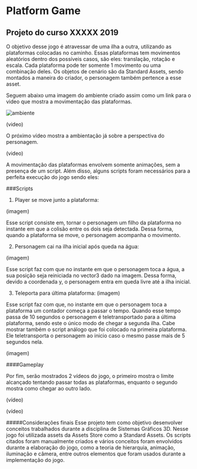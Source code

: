 # Platform Game

## Projeto do curso XXXXX 2019

O objetivo desse jogo é atravessar de uma ilha a outra, utilizando as plataformas colocadas no caminho.
Essas plataformas tem movimentos aleatórios dentro dos possíveis casos, são eles: translação, rotação e escala.
Cada plataforma pode ter somente 1 movimento ou uma combinação deles. Os objetos de cenário são da Standard Assets, sendo montados a maneira do criador, o personagem também pertence a esse asset.


Seguem abaixo uma imagem do ambiente criado assim como um link para o video que mostra a movimentação das plataformas.

![ambiente](https://user-images.githubusercontent.com/52334298/62245369-e1c9da00-b3b7-11e9-9233-a70128cddb08.jpg)

(video)

O próximo vídeo mostra a ambientação já sobre a perspectiva do personagem.

(video)

A movimentação das plataformas envolvem somente animações, sem a presença de um script. Além disso, alguns scripts foram necessários para a perfeita execução do jogo sendo eles:

###Scripts

1. Player se move junto a plataforma:

(imagem)

Esse script consiste em, tornar o personagem um filho da plataforma no instante em que a colisão entre os dois seja detectada. Dessa forma, quando a plataforma se move, o personagem acompanha o movimento.

2. Personagem cai na ilha inicial após queda na água:

(imagem)

Esse script faz com que no instante em que o personagem toca a água, a sua posição seja reiniciada no vector3 dado na imagem. Dessa forma, devido a coordenada y, o personagem entra em queda livre até a ilha inicial.

3. Teleporta para última plataforma:
(imagem)

Esse script faz com que, no instante em que o personagem toca a plataforma um contador começa a passar o tempo. Quando esse tempo passa de 10 segundos o personagem é teletransportado para a última plataforma, sendo este o único modo de chegar a segunda ilha.
Cabe mostrar também o script análogo que foi colocado na primeira plataforma. Ele teletransporta o personagem ao inicio caso o mesmo passe mais de 5 segundos nela.

(imagem)

####Gameplay

Por fim, serão mostrados 2 vídeos do jogo, o primeiro mostra o limite alcançado tentando passar todas as plataformas, enquanto o segundo mostra como chegar ao outro lado.

(vídeo)

(vídeo)

#####Considerações finais
Esse projeto tem como objetivo desenvolver conceitos trabalhados durante a disciplina de Sistemas Gráficos 3D. Nesse jogo foi utilizada assets da Assets Store como a Standard Assets. Os scripts citados foram manualmente criados e vários conceitos foram envolvidos durante a elaboração do jogo, como a teoria de hierarquia, animação, iluminação e câmera, entre outros elementos que foram usados durante a implementação do jogo.
